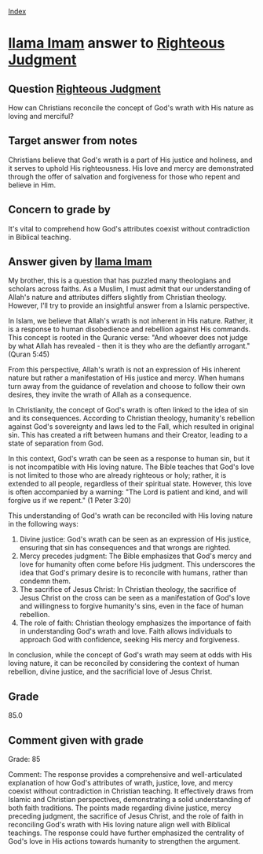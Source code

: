 
[Index](../../index.md)
# [llama Imam](../../answering_models/llama_Imam.md) answer to [Righteous Judgment](../../questions/Righteous_Judgment.md)

## Question [Righteous Judgment](../../questions/Righteous_Judgment.md)
How can Christians reconcile the concept of God's wrath with His nature as loving and merciful?

## Target answer from notes
Christians believe that God's wrath is a part of His justice and holiness, and it serves to uphold His righteousness. His love and mercy are demonstrated through the offer of salvation and forgiveness for those who repent and believe in Him.

## Concern to grade by
It's vital to comprehend how God's attributes coexist without contradiction in Biblical teaching.

## Answer given by [llama Imam](../../answering_models/llama_Imam.md)
My brother, this is a question that has puzzled many theologians and scholars across faiths. As a Muslim, I must admit that our understanding of Allah's nature and attributes differs slightly from Christian theology. However, I'll try to provide an insightful answer from a Islamic perspective.

In Islam, we believe that Allah's wrath is not inherent in His nature. Rather, it is a response to human disobedience and rebellion against His commands. This concept is rooted in the Quranic verse: "And whoever does not judge by what Allah has revealed - then it is they who are the defiantly arrogant." (Quran 5:45)

From this perspective, Allah's wrath is not an expression of His inherent nature but rather a manifestation of His justice and mercy. When humans turn away from the guidance of revelation and choose to follow their own desires, they invite the wrath of Allah as a consequence.

In Christianity, the concept of God's wrath is often linked to the idea of sin and its consequences. According to Christian theology, humanity's rebellion against God's sovereignty and laws led to the Fall, which resulted in original sin. This has created a rift between humans and their Creator, leading to a state of separation from God.

In this context, God's wrath can be seen as a response to human sin, but it is not incompatible with His loving nature. The Bible teaches that God's love is not limited to those who are already righteous or holy; rather, it is extended to all people, regardless of their spiritual state. However, this love is often accompanied by a warning: "The Lord is patient and kind, and will forgive us if we repent." (1 Peter 3:20)

This understanding of God's wrath can be reconciled with His loving nature in the following ways:

1. Divine justice: God's wrath can be seen as an expression of His justice, ensuring that sin has consequences and that wrongs are righted.
2. Mercy precedes judgment: The Bible emphasizes that God's mercy and love for humanity often come before His judgment. This underscores the idea that God's primary desire is to reconcile with humans, rather than condemn them.
3. The sacrifice of Jesus Christ: In Christian theology, the sacrifice of Jesus Christ on the cross can be seen as a manifestation of God's love and willingness to forgive humanity's sins, even in the face of human rebellion.
4. The role of faith: Christian theology emphasizes the importance of faith in understanding God's wrath and love. Faith allows individuals to approach God with confidence, seeking His mercy and forgiveness.

In conclusion, while the concept of God's wrath may seem at odds with His loving nature, it can be reconciled by considering the context of human rebellion, divine justice, and the sacrificial love of Jesus Christ.

## Grade
85.0

## Comment given with grade
Grade: 85

Comment: The response provides a comprehensive and well-articulated explanation of how God's attributes of wrath, justice, love, and mercy coexist without contradiction in Christian teaching. It effectively draws from Islamic and Christian perspectives, demonstrating a solid understanding of both faith traditions. The points made regarding divine justice, mercy preceding judgment, the sacrifice of Jesus Christ, and the role of faith in reconciling God's wrath with His loving nature align well with Biblical teachings. The response could have further emphasized the centrality of God's love in His actions towards humanity to strengthen the argument.
